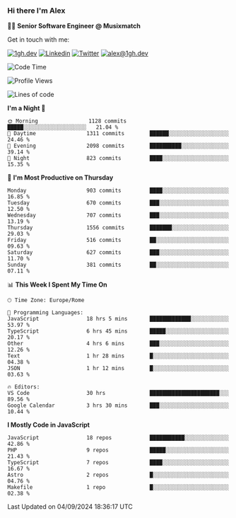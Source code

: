 ### Hi there I'm Alex

👨‍💻 __Senior Software Engineer @ Musixmatch__

Get in touch with me:

[![1gh.dev](https://img.shields.io/static/v1?label=1gh.dev&message=%20&color=red&logo=&style=flat-square&logoColor=white)](https://www.1gh.dev/)
[![Linkedin](https://img.shields.io/static/v1?label=Linkedin&message=%20&color=blue&logo=Linkedin&style=flat-square&logoColor=white)](https://linkedin.com/in/alexghirelli)
[![Twitter](https://img.shields.io/static/v1?label=Twitter&message=%20&color=blue&logo=Twitter&style=flat-square&logoColor=white)](https://twitter.com/alexGhirelli)
[![alex@1gh.dev](https://img.shields.io/static/v1?label=alex@1gh.dev&message=%20&color=red&logo=gmail&style=flat-square&logoColor=white)](mailto:alex@1gh.dev)

<!--START_SECTION:waka-->
![Code Time](http://img.shields.io/badge/Code%20Time-8%2C079%20hrs%2057%20mins-blue)

![Profile Views](http://img.shields.io/badge/Profile%20Views-0-blue)

![Lines of code](https://img.shields.io/badge/From%20Hello%20World%20I%27ve%20Written-25.8%20million%20lines%20of%20code-blue)

**I'm a Night 🦉** 

```text
🌞 Morning                1128 commits        █████░░░░░░░░░░░░░░░░░░░░   21.04 % 
🌆 Daytime                1311 commits        ██████░░░░░░░░░░░░░░░░░░░   24.46 % 
🌃 Evening                2098 commits        ██████████░░░░░░░░░░░░░░░   39.14 % 
🌙 Night                  823 commits         ████░░░░░░░░░░░░░░░░░░░░░   15.35 % 
```
📅 **I'm Most Productive on Thursday** 

```text
Monday                   903 commits         ████░░░░░░░░░░░░░░░░░░░░░   16.85 % 
Tuesday                  670 commits         ███░░░░░░░░░░░░░░░░░░░░░░   12.50 % 
Wednesday                707 commits         ███░░░░░░░░░░░░░░░░░░░░░░   13.19 % 
Thursday                 1556 commits        ███████░░░░░░░░░░░░░░░░░░   29.03 % 
Friday                   516 commits         ██░░░░░░░░░░░░░░░░░░░░░░░   09.63 % 
Saturday                 627 commits         ███░░░░░░░░░░░░░░░░░░░░░░   11.70 % 
Sunday                   381 commits         ██░░░░░░░░░░░░░░░░░░░░░░░   07.11 % 
```


📊 **This Week I Spent My Time On** 

```text
🕑︎ Time Zone: Europe/Rome

💬 Programming Languages: 
JavaScript               18 hrs 5 mins       █████████████░░░░░░░░░░░░   53.97 % 
TypeScript               6 hrs 45 mins       █████░░░░░░░░░░░░░░░░░░░░   20.17 % 
Other                    4 hrs 6 mins        ███░░░░░░░░░░░░░░░░░░░░░░   12.26 % 
Text                     1 hr 28 mins        █░░░░░░░░░░░░░░░░░░░░░░░░   04.38 % 
JSON                     1 hr 12 mins        █░░░░░░░░░░░░░░░░░░░░░░░░   03.63 % 

🔥 Editors: 
VS Code                  30 hrs              ██████████████████████░░░   89.56 % 
Google Calendar          3 hrs 30 mins       ███░░░░░░░░░░░░░░░░░░░░░░   10.44 % 
```

**I Mostly Code in JavaScript** 

```text
JavaScript               18 repos            ███████████░░░░░░░░░░░░░░   42.86 % 
PHP                      9 repos             █████░░░░░░░░░░░░░░░░░░░░   21.43 % 
TypeScript               7 repos             ████░░░░░░░░░░░░░░░░░░░░░   16.67 % 
Astro                    2 repos             █░░░░░░░░░░░░░░░░░░░░░░░░   04.76 % 
Makefile                 1 repo              █░░░░░░░░░░░░░░░░░░░░░░░░   02.38 % 
```




 Last Updated on 04/09/2024 18:36:17 UTC
<!--END_SECTION:waka-->
